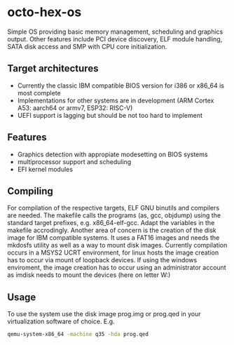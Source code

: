 # octo-hex-os
 Simple OS providing basic memory management, scheduling and graphics output. Other features include PCI device discovery, ELF module handling, SATA disk access and SMP with CPU core initialization.

## Target architectures
- Currently the classic IBM compatible BIOS version for i386 or x86_64 is most complete
- Implementations for other systems are in development (ARM Cortex A53: aarch64 or armv7, ESP32: RISC-V)
- UEFI support is lagging but should be not too hard to implement

## Features

- Graphics detection with appropiate modesetting on BIOS systems
- multiprocessor support and scheduling
- EFI kernel modules

## Compiling
 For compilation of the respective targets, ELF GNU binutils and compilers are needed. The makefile calls the programs (as, gcc, objdump) using the standard target prefixes, e.g. x86_64-elf-gcc. Adapt the variables in the makefile accrodingly. Another area of concern is the creation of the disk image for IBM compatible systems. It uses a FAT16 images and needs the mkdosfs utility as well as a way to mount disk images. Currently compilation occurs in a MSYS2 UCRT environment, for linux hosts the image creation has to occur via mount of loopback devices. If using the windows enviroment, the image creation has to occur using an administrator account as imdisk needs to mount the devices (here on letter W:)

## Usage
 To use the system use the disk image prog.img or prog.qed in your virtualization software of choice. E.g.
```sh
qemu-system-x86_64 -machine q35 -hda prog.qed
```
